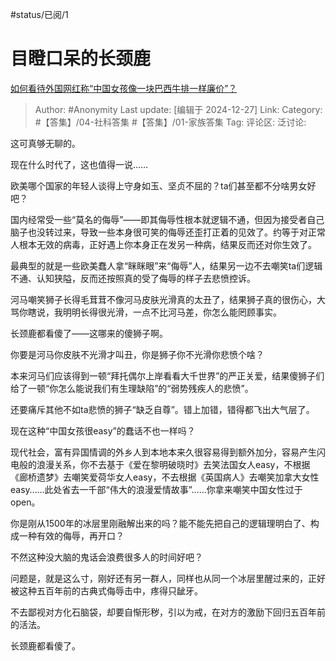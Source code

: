 #status/已阅/1 

# 目瞪口呆的长颈鹿
[如何看待外国网红称“中国女孩像一块巴西牛排一样廉价”？](https://www.zhihu.com/question/7395032521/answer/65650216030)

> Author: #Anonymity
> Last update: [编辑于 2024-12-27]
> Link:
> Category: #【答集】/04-社科答集 #【答集】/01-家族答集 
> Tag: 
> 评论区:
> 泛讨论:

这可真够无聊的。

现在什么时代了，这也值得一说……

欧美哪个国家的年轻人谈得上守身如玉、坚贞不屈的？ta们甚至都不分啥男女好吧？

国内经常受一些“莫名的侮辱”——即其侮辱性根本就逻辑不通，但因为接受者自己脑子也没转过来，导致一些本身很可笑的侮辱还歪打正着的见效了。约等于对正常人根本无效的病毒，正好遇上你本身正在发另一种病，结果反而还对你生效了。

最典型的就是一些欧美蠢人拿“眯眯眼”来“侮辱”人，结果另一边不去嘲笑ta们逻辑不通、认知狭隘，反而还按照真的受了侮辱的样子去悲愤控诉。

河马嘲笑狮子长得毛茸茸不像河马皮肤光滑真的太丑了，结果狮子真的很伤心，大骂你瞎说，我明明长得很光滑，一点不比河马差，你怎么能罔顾事实。

长颈鹿都看傻了——这哪来的傻狮子啊。

你要是河马你皮肤不光滑才叫丑，你是狮子你不光滑你悲愤个啥？

本来河马们应该得到一顿“拜托偶尔上岸看看大千世界”的严正关爱，结果傻狮子们给了一顿“你怎么能说我们有生理缺陷”的“弱势残疾人的悲愤”。

还要痛斥其他不如ta悲愤的狮子“缺乏自尊”。错上加错，错得都飞出大气层了。

现在这种“中国女孩很easy”的蠢话不也一样吗？

现代社会，富有异国情调的外乡人到本地本来久很容易得到额外加分，容易产生闪电般的浪漫关系，你不去基于《爱在黎明破晓时》去笑法国女人easy，不根据《廊桥遗梦》去嘲笑爱荷华女人easy，不去根据《英国病人》去嘲笑加拿大女性easy……此处省去一千部“伟大的浪漫爱情故事”……你拿来嘲笑中国女性过于open。

你是刚从1500年的冰层里刚融解出来的吗？能不能先把自己的逻辑理明白了、构成一种有效的侮辱，再开口？

不然这种没大脑的鬼话会浪费很多人的时间好吧？

问题是，就是这么寸，刚好还有另一群人，同样也从同一个冰层里醒过来的，正好被这种五百年前的古典式侮辱击中，疼得只龇牙。

不去鄙视对方化石脑袋，却要自惭形秽，引以为戒，在对方的激励下回归五百年前的活法。

长颈鹿都看傻了。